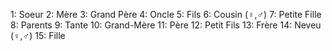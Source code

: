 1: Soeur
2: Mère
3: Grand Père
4: Oncle
5: Fils
6: Cousin (♀,♂)
7: Petite Fille
8: Parents
9: Tante
10: Grand-Mère
11: Père
12: Petit Fils
13: Frère
14: Neveu (♀,♂)
15: Fille
